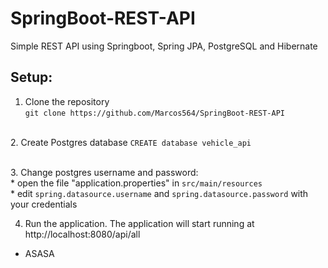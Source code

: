 # SpringBoot-REST-API
Simple REST API using Springboot, Spring JPA, PostgreSQL and Hibernate

## Setup:
1. Clone the repository <br>
   `git clone https://github.com/Marcos564/SpringBoot-REST-API`

<br> 2. Create Postgres database
   `CREATE database vehicle_api`

<br> 3. Change postgres username and password:
     <br> * open the file "application.properties" in `src/main/resources` <br>
     * edit `spring.datasource.username` and `spring.datasource.password` with your credentials

4. Run the application.
   The application will start running at http://localhost:8080/api/all 

* ASASA
